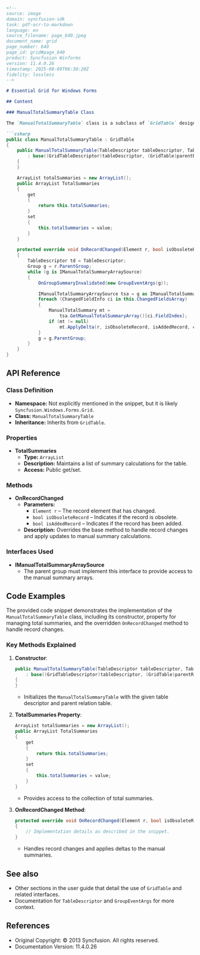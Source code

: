 ```markdown
<!--
source: image
domain: syncfusion-sdk
task: pdf-ocr-to-markdown
language: en
source_filename: page_640.jpeg
document_name: grid
page_number: 640
page_id: grid#page_640
product: Syncfusion Winforms
version: 11.4.0.26
timestamp: 2025-08-09T06:30:20Z
fidelity: lossless
-->

# Essential Grid for Windows Forms

## Content

### ManualTotalSummaryTable Class

The `ManualTotalSummaryTable` class is a subclass of `GridTable` designed for manual total summary operations. Below is an example of its implementation in C#:

```csharp
public class ManualTotalSummaryTable : GridTable
{
    public ManualTotalSummaryTable(TableDescriptor tableDescriptor, Table parentRelationTable)
        : base((GridTableDescriptor)tableDescriptor, (GridTable)parentRelationTable)
    {
    }

    ArrayList totalSummaries = new ArrayList();
    public ArrayList TotalSummaries
    {
        get
        {
            return this.totalSummaries;
        }
        set
        {
            this.totalSummaries = value;
        }
    }

    protected override void OnRecordChanged(Element r, bool isObsoleteRecord, bool isAddedRecord)
    {
        TableDescriptor td = TableDescriptor;
        Group g = r.ParentGroup;
        while (g is IManualTotalSummaryArraySource)
        {
            OnGroupSummaryInvalidated(new GroupEventArgs(g));

            IManualTotalSummaryArraySource tsa = g as IManualTotalSummaryArraySource;
            foreach (ChangedFieldInfo ci in this.ChangedFieldsArray)
            {
                ManualTotalSummary mt =
                    tsa.GetManualTotalSummaryArray()[ci.FieldIndex];
                if (mt != null)
                    mt.ApplyDelta(r, isObsoleteRecord, isAddedRecord, ci);
            }
            g = g.ParentGroup;
        }
    }
}
```

## API Reference

### Class Definition

- **Namespace:** Not explicitly mentioned in the snippet, but it is likely `Syncfusion.Windows.Forms.Grid`.
- **Class:** `ManualTotalSummaryTable`
- **Inheritance:** Inherits from `GridTable`.

### Properties

- **TotalSummaries**
    - **Type:** `ArrayList`
    - **Description:** Maintains a list of summary calculations for the table.
    - **Access:** Public get/set.

### Methods

- **OnRecordChanged**
    - **Parameters:** 
        - `Element r` – The record element that has changed.
        - `bool isObsoleteRecord` – Indicates if the record is obsolete.
        - `bool isAddedRecord` – Indicates if the record has been added.
    - **Description:** Overrides the base method to handle record changes and apply updates to manual summary calculations.

### Interfaces Used

- **IManualTotalSummaryArraySource**
    - The parent group must implement this interface to provide access to the manual summary arrays.

## Code Examples

The provided code snippet demonstrates the implementation of the `ManualTotalSummaryTable` class, including its constructor, property for managing total summaries, and the overridden `OnRecordChanged` method to handle record changes.

### Key Methods Explained

1. **Constructor**:
    ```csharp
    public ManualTotalSummaryTable(TableDescriptor tableDescriptor, Table parentRelationTable)
        : base((GridTableDescriptor)tableDescriptor, (GridTable)parentRelationTable)
    {
    }
    ```
    - Initializes the `ManualTotalSummaryTable` with the given table descriptor and parent relation table.

2. **TotalSummaries Property**:
    ```csharp
    ArrayList totalSummaries = new ArrayList();
    public ArrayList TotalSummaries
    {
        get
        {
            return this.totalSummaries;
        }
        set
        {
            this.totalSummaries = value;
        }
    }
    ```
    - Provides access to the collection of total summaries.

3. **OnRecordChanged Method**:
    ```csharp
    protected override void OnRecordChanged(Element r, bool isObsoleteRecord, bool isAddedRecord)
    {
        // Implementation details as described in the snippet.
    }
    ```
    - Handles record changes and applies deltas to the manual summaries.

## See also

- Other sections in the user guide that detail the use of `GridTable` and related interfaces.
- Documentation for `TableDescriptor` and `GroupEventArgs` for more context.

## References

- Original Copyright: © 2013 Syncfusion. All rights reserved.
- Documentation Version: 11.4.0.26

<!-- tags: [syncfusion, winforms, grid, total summary, manual summary, api, version 11.4.0.26] keywords: [ManualTotalSummaryTable, GridTable, TotalSummaries, OnRecordChanged, IManualTotalSummaryArraySource, TableDescriptor, GroupEventArgs] -->
```